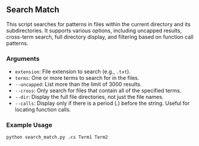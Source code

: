 ## Search Match
This script searches for patterns in files within the current directory and its subdirectories. It supports various options, including uncapped results, cross-term search, full directory display, and filtering based on function call patterns.

### Arguments
- `extension`: File extension to search (e.g., `.txt`).
- `terms`: One or more terms to search for in the files.
- `--uncapped`: List more than the limit of 3000 results.
- `--cross`: Only search for files that contain all of the specified terms.
- `--dir`: Display the full file directories, not just the file names.
- `--calls`: Display only if there is a period (.) before the string. Useful for locating function calls.

### Example Usage
```
python search_match.py .cs Term1 Term2
```
